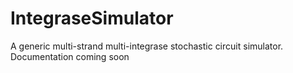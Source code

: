 # IntegraseSimulator
A generic multi-strand multi-integrase stochastic circuit simulator.
Documentation coming soon
